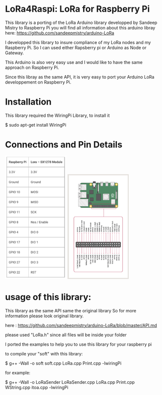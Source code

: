 # LoRa4Raspi: LoRa for Raspberry Pi

This library is a porting of the LoRa Arduino library developped by Sandeep Mistry to Raspberry Pi
you will find all information about this arduino libray here: https://github.com/sandeepmistry/arduino-LoRa

I developped this library to insure compliance of my LoRa nodes and my Raspberry Pi. So I can used either Rapsberry pi or Arduino as Node or Gateway.

This Arduino is also very easy use and I would like to have the same approach on Raspberry Pi. 

Since this libray as the same API, it is very easy to port your Arduino LoRa developpement on Raspberry Pi.


# Installation

This library required the WiringPi Library, to install it

   $ sudo apt-get install WiringPi


# Connections and Pin Details
<img src="https://github.com/HarshavardhanBalreddy/RA25_SESA_6/blob/master/loraspberry/connections/Connections.png" alt="Connections" style="width:200px;"/>
<img src="https://github.com/HarshavardhanBalreddy/RA25_SESA_6/blob/master/loraspberry/connections/Pin%20Details.png" alt="Pin Configuration" style="width:200px;"/>

# usage of this library:
This library as the same API same the original library  So for more information please look original library.

here : https://github.com/sandeepmistry/arduino-LoRa/blob/master/API.md

please used "LoRa.h" since all files will be inside your folder

I ported the examples to help you to use this library for your raspberry pi

to compile your "soft" with this library:

   $ g++ -Wall -o soft soft.cpp LoRa.cpp Print.cpp -lwiringPi

for example:

  $ g++ -Wall -o LoRaSender LoRaSender.cpp  LoRa.cpp Print.cpp WString.cpp itoa.cpp -lwiringPi



